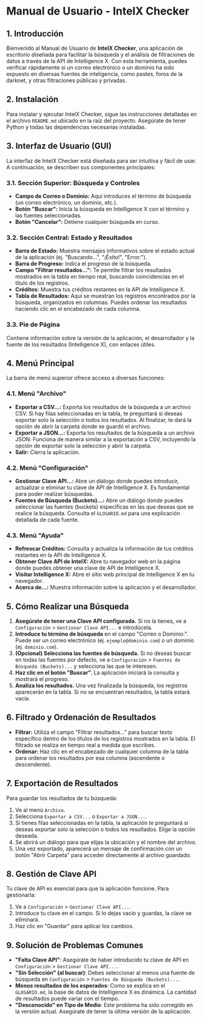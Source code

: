 # Manual de Usuario - IntelX Checker

## 1. Introducción

Bienvenido al Manual de Usuario de **IntelX Checker**, una aplicación de escritorio diseñada para facilitar la búsqueda y el análisis de filtraciones de datos a través de la API de Intelligence X. Con esta herramienta, puedes verificar rápidamente si un correo electrónico o un dominio ha sido expuesto en diversas fuentes de inteligencia, como pastes, foros de la darknet, y otras filtraciones públicas y privadas.

## 2. Instalación

Para instalar y ejecutar IntelX Checker, sigue las instrucciones detalladas en el archivo `README.md` ubicado en la raíz del proyecto. Asegúrate de tener Python y todas las dependencias necesarias instaladas.

## 3. Interfaz de Usuario (GUI)

La interfaz de IntelX Checker está diseñada para ser intuitiva y fácil de usar. A continuación, se describen sus componentes principales:

### 3.1. Sección Superior: Búsqueda y Controles

*   **Campo de Correo o Dominio:** Aquí introduces el término de búsqueda (un correo electrónico, un dominio, etc.).
*   **Botón "Buscar":** Inicia la búsqueda en Intelligence X con el término y las fuentes seleccionadas.
*   **Botón "Cancelar":** Detiene cualquier búsqueda en curso.

### 3.2. Sección Central: Estado y Resultados

*   **Barra de Estado:** Muestra mensajes informativos sobre el estado actual de la aplicación (ej. "Buscando...", "¡Éxito!", "Error:").
*   **Barra de Progreso:** Indica el progreso de la búsqueda.
*   **Campo "Filtrar resultados...":** Te permite filtrar los resultados mostrados en la tabla en tiempo real, buscando coincidencias en el título de los registros.
*   **Créditos:** Muestra tus créditos restantes en la API de Intelligence X.
*   **Tabla de Resultados:** Aquí se muestran los registros encontrados por la búsqueda, organizados en columnas. Puedes ordenar los resultados haciendo clic en el encabezado de cada columna.

### 3.3. Pie de Página

Contiene información sobre la versión de la aplicación, el desarrollador y la fuente de los resultados (Intelligence X), con enlaces útiles.

## 4. Menú Principal

La barra de menú superior ofrece acceso a diversas funciones:

### 4.1. Menú "Archivo"

*   **Exportar a CSV...:** Exporta los resultados de la búsqueda a un archivo CSV. Si hay filas seleccionadas en la tabla, te preguntará si deseas exportar solo la selección o todos los resultados. Al finalizar, te dará la opción de abrir la carpeta donde se guardó el archivo.
*   **Exportar a JSON...:** Exporta los resultados de la búsqueda a un archivo JSON. Funciona de manera similar a la exportación a CSV, incluyendo la opción de exportar solo la selección y abrir la carpeta.
*   **Salir:** Cierra la aplicación.

### 4.2. Menú "Configuración"

*   **Gestionar Clave API...:** Abre un diálogo donde puedes introducir, actualizar o eliminar tu clave de API de Intelligence X. Es fundamental para poder realizar búsquedas.
*   **Fuentes de Búsqueda (Buckets)...:** Abre un diálogo donde puedes seleccionar las fuentes (buckets) específicas en las que deseas que se realice la búsqueda. Consulta el `GLOSARIO.md` para una explicación detallada de cada fuente.

### 4.3. Menú "Ayuda"

*   **Refrescar Créditos:** Consulta y actualiza la información de tus créditos restantes en la API de Intelligence X.
*   **Obtener Clave API de IntelX:** Abre tu navegador web en la página donde puedes obtener una clave de API de Intelligence X.
*   **Visitar Intelligence X:** Abre el sitio web principal de Intelligence X en tu navegador.
*   **Acerca de...:** Muestra información sobre la aplicación y el desarrollador.

## 5. Cómo Realizar una Búsqueda

1.  **Asegúrate de tener una Clave API configurada.** Si no la tienes, ve a `Configuración` > `Gestionar Clave API...` e introdúcela.
2.  **Introduce tu término de búsqueda** en el campo "Correo o Dominio:". Puede ser un correo electrónico (ej. `ejemplo@dominio.com`) o un dominio (ej. `dominio.com`).
3.  **(Opcional) Selecciona las fuentes de búsqueda.** Si no deseas buscar en todas las fuentes por defecto, ve a `Configuración` > `Fuentes de Búsqueda (Buckets)...` y selecciona las que te interesen.
4.  **Haz clic en el botón "Buscar".** La aplicación iniciará la consulta y mostrará el progreso.
5.  **Analiza los resultados.** Una vez finalizada la búsqueda, los registros aparecerán en la tabla. Si no se encuentran resultados, la tabla estará vacía.

## 6. Filtrado y Ordenación de Resultados

*   **Filtrar:** Utiliza el campo "Filtrar resultados..." para buscar texto específico dentro de los títulos de los registros mostrados en la tabla. El filtrado se realiza en tiempo real a medida que escribes.
*   **Ordenar:** Haz clic en el encabezado de cualquier columna de la tabla para ordenar los resultados por esa columna (ascendente o descendente).

## 7. Exportación de Resultados

Para guardar los resultados de tu búsqueda:

1.  Ve al menú `Archivo`.
2.  Selecciona `Exportar a CSV...` o `Exportar a JSON...`.
3.  Si tienes filas seleccionadas en la tabla, la aplicación te preguntará si deseas exportar solo la selección o todos los resultados. Elige la opción deseada.
4.  Se abrirá un diálogo para que elijas la ubicación y el nombre del archivo.
5.  Una vez exportado, aparecerá un mensaje de confirmación con un botón "Abrir Carpeta" para acceder directamente al archivo guardado.

## 8. Gestión de Clave API

Tu clave de API es esencial para que la aplicación funcione. Para gestionarla:

1.  Ve a `Configuración` > `Gestionar Clave API...`.
2.  Introduce tu clave en el campo. Si lo dejas vacío y guardas, la clave se eliminará.
3.  Haz clic en "Guardar" para aplicar los cambios.

## 9. Solución de Problemas Comunes

*   **"Falta Clave API"**: Asegúrate de haber introducido tu clave de API en `Configuración` > `Gestionar Clave API...`.
*   **"Sin Selección" (al buscar)**: Debes seleccionar al menos una fuente de búsqueda en `Configuración` > `Fuentes de Búsqueda (Buckets)...`.
*   **Menos resultados de los esperados**: Como se explica en el `GLOSARIO.md`, la base de datos de Intelligence X es dinámica. La cantidad de resultados puede variar con el tiempo.
*   **"Desconocido" en Tipo de Medio**: Este problema ha sido corregido en la versión actual. Asegúrate de tener la última versión de la aplicación.